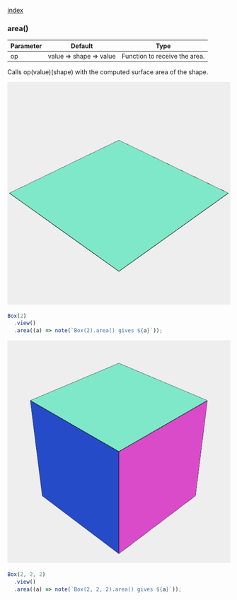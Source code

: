 [index](../../nb/api/index.md)
### area()
Parameter|Default|Type
---|---|---
op|value => shape => value|Function to receive the area.

Calls op(value)(shape) with the computed surface area of the shape.

![Image](area.md.$2.png)

```JavaScript
Box(2)
  .view()
  .area((a) => note(`Box(2).area() gives ${a}`));
```

![Image](area.md.$3.png)

```JavaScript
Box(2, 2, 2)
  .view()
  .area((a) => note(`Box(2, 2, 2).area() gives ${a}`));
```
